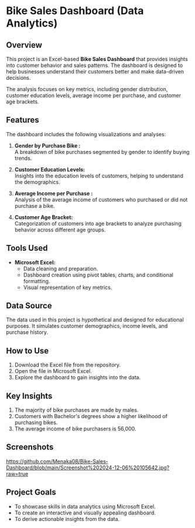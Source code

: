# Bike Sales Dashboard (Data Analytics)

## Overview

This project is an Excel-based **Bike Sales Dashboard** that provides insights into customer behavior and sales patterns. The dashboard is designed to help businesses understand their customers better and make data-driven decisions. 

The analysis focuses on key metrics, including gender distribution, customer education levels, average income per purchase, and customer age brackets.

## Features

The dashboard includes the following visualizations and analyses:

1. **Gender by Purchase Bike :**  
   A breakdown of bike purchases segmented by gender to identify buying trends.

2. **Customer Education Levels:**  
   Insights into the education levels of customers, helping to understand the demographics.

3. **Average Income per Purchase :**  
   Analysis of the average income of customers who purchased or did not purchase a bike.

4. **Customer Age Bracket:**  
   Categorization of customers into age brackets to analyze purchasing behavior across different age groups.

## Tools Used

- **Microsoft Excel:**  
  - Data cleaning and preparation.  
  - Dashboard creation using pivot tables, charts, and conditional formatting.  
  - Visual representation of key metrics.

## Data Source

The data used in this project is hypothetical and designed for educational purposes. It simulates customer demographics, income levels, and purchase history.

## How to Use

1. Download the Excel file from the repository.  
2. Open the file in Microsoft Excel.  
3. Explore the dashboard to gain insights into the data.

## Key Insights

1. The majority of bike purchases are made by males.  
2. Customers with Bachelor's degrees show a higher likelihood of purchasing bikes.  
3. The average income of bike purchasers is 56,000.  

## Screenshots
https://github.com/Menaka08/Bike-Sales-Dashboard/blob/main/Screenshot%202024-12-06%20105642.jpg?raw=true
## Project Goals

- To showcase skills in data analytics using Microsoft Excel.  
- To create an interactive and visually appealing dashboard.  
- To derive actionable insights from the data.
